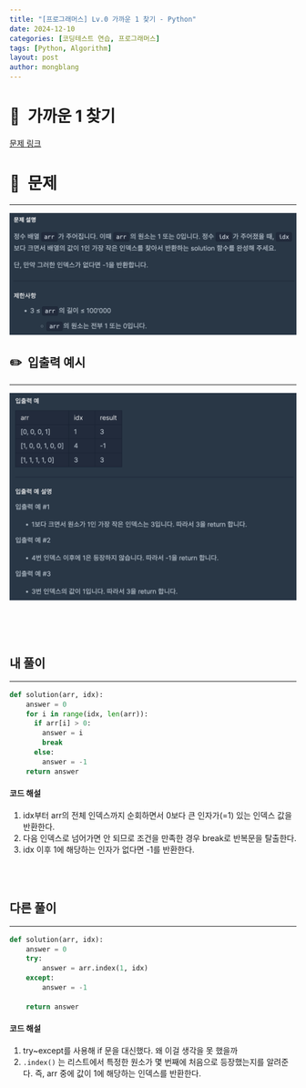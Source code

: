 ```yaml
---
title: "[프로그래머스] Lv.0 가까운 1 찾기 - Python"
date: 2024-12-10 
categories: [코딩테스트 연습, 프로그래머스]
tags: [Python, Algorithm]
layout: post
author: mongblang
---
```


# 📌&nbsp; **가까운 1 찾기**
[문제 링크](https://school.programmers.co.kr/learn/courses/30/lessons/181898)  

# 📝&nbsp; **문제**
---
![문제](/assets/img/codingtest-post-img/PG181898-1.png)


## ✏️&nbsp; **입출력 예시**
---
![예시](/assets/img/codingtest-post-img/PG181898-2.png)  


&nbsp;  

&nbsp;   



## **내 풀이**  
---  

```python
def solution(arr, idx):
    answer = 0
    for i in range(idx, len(arr)):
      if arr[i] > 0:
        answer = i
        break
      else:
        answer = -1
    return answer
```


#### **코드 해설**  
1. idx부터 arr의 전체 인덱스까지 순회하면서 0보다 큰 인자가(=1) 있는 인덱스 값을 반환한다. 
2. 다음 인덱스로 넘어가면 안 되므로 조건을 만족한 경우 break로 반복문을 탈출한다. 
3. idx 이후 1에 해당하는 인자가 없다면 -1를 반환한다. 


&nbsp;   
&nbsp;  


## **다른 풀이**
---

```python  
def solution(arr, idx):
    answer = 0
    try:
        answer = arr.index(1, idx)
    except:
        answer = -1

    return answer
```
#### **코드 해설**
1. try~except를 사용해 if 문을 대신했다. 왜 이걸 생각을 못 했을까
2. `.index()` 는 리스트에서 특정한 원소가 몇 번째에 처음으로 등장했는지를 알려준다. 즉, arr 중에 값이 1에 해당하는 인덱스를 반환한다.